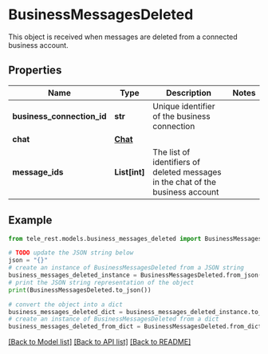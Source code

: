 # BusinessMessagesDeleted

This object is received when messages are deleted from a connected business account.

## Properties

Name | Type | Description | Notes
------------ | ------------- | ------------- | -------------
**business_connection_id** | **str** | Unique identifier of the business connection | 
**chat** | [**Chat**](Chat.md) |  | 
**message_ids** | **List[int]** | The list of identifiers of deleted messages in the chat of the business account | 

## Example

```python
from tele_rest.models.business_messages_deleted import BusinessMessagesDeleted

# TODO update the JSON string below
json = "{}"
# create an instance of BusinessMessagesDeleted from a JSON string
business_messages_deleted_instance = BusinessMessagesDeleted.from_json(json)
# print the JSON string representation of the object
print(BusinessMessagesDeleted.to_json())

# convert the object into a dict
business_messages_deleted_dict = business_messages_deleted_instance.to_dict()
# create an instance of BusinessMessagesDeleted from a dict
business_messages_deleted_from_dict = BusinessMessagesDeleted.from_dict(business_messages_deleted_dict)
```
[[Back to Model list]](../README.md#documentation-for-models) [[Back to API list]](../README.md#documentation-for-api-endpoints) [[Back to README]](../README.md)


